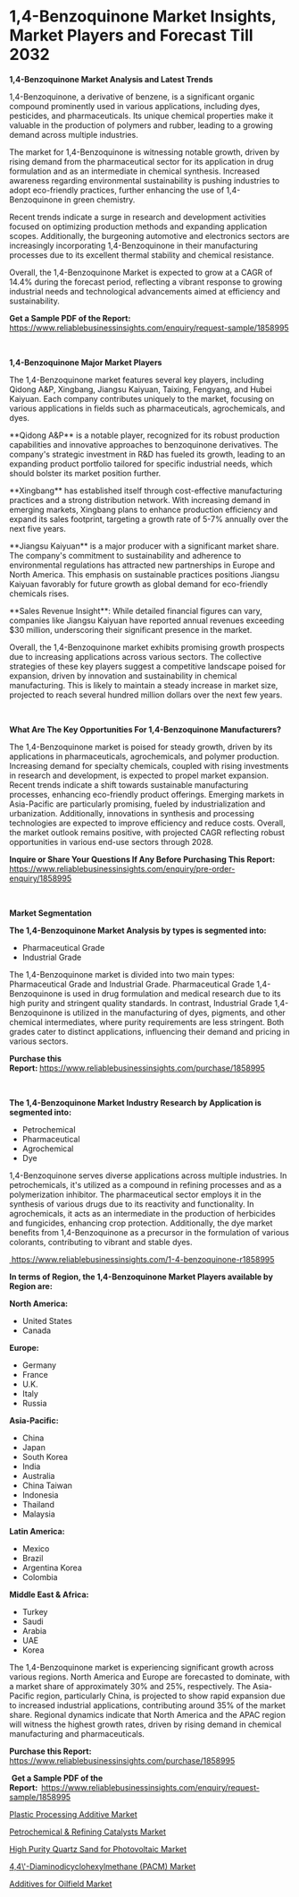 <p><h1>1,4-Benzoquinone Market Insights, Market Players and Forecast Till 2032</h1></p><p><strong>1,4-Benzoquinone Market Analysis and Latest Trends</strong></p>
<p><p>1,4-Benzoquinone, a derivative of benzene, is a significant organic compound prominently used in various applications, including dyes, pesticides, and pharmaceuticals. Its unique chemical properties make it valuable in the production of polymers and rubber, leading to a growing demand across multiple industries.</p><p>The market for 1,4-Benzoquinone is witnessing notable growth, driven by rising demand from the pharmaceutical sector for its application in drug formulation and as an intermediate in chemical synthesis. Increased awareness regarding environmental sustainability is pushing industries to adopt eco-friendly practices, further enhancing the use of 1,4-Benzoquinone in green chemistry.</p><p>Recent trends indicate a surge in research and development activities focused on optimizing production methods and expanding application scopes. Additionally, the burgeoning automotive and electronics sectors are increasingly incorporating 1,4-Benzoquinone in their manufacturing processes due to its excellent thermal stability and chemical resistance. </p><p>Overall, the 1,4-Benzoquinone Market is expected to grow at a CAGR of 14.4% during the forecast period, reflecting a vibrant response to growing industrial needs and technological advancements aimed at efficiency and sustainability.</p></p>
<p><strong>Get a Sample PDF of the Report:&nbsp;</strong> <a href="https://www.reliablebusinessinsights.com/enquiry/request-sample/1858995?utm_campaign=116&utm_medium=2&utm_source=Github&utm_content=ia&utm_term=08012025&utm_id=14-benzoquinone">https://www.reliablebusinessinsights.com/enquiry/request-sample/1858995</a></p>
<p>&nbsp;</p>
<p><strong>1,4-Benzoquinone Major Market Players</strong></p>
<p><p>The 1,4-Benzoquinone market features several key players, including Qidong A&P, Xingbang, Jiangsu Kaiyuan, Taixing, Fengyang, and Hubei Kaiyuan. Each company contributes uniquely to the market, focusing on various applications in fields such as pharmaceuticals, agrochemicals, and dyes.</p><p>**Qidong A&P** is a notable player, recognized for its robust production capabilities and innovative approaches to benzoquinone derivatives. The company's strategic investment in R&D has fueled its growth, leading to an expanding product portfolio tailored for specific industrial needs, which should bolster its market position further.</p><p>**Xingbang** has established itself through cost-effective manufacturing practices and a strong distribution network. With increasing demand in emerging markets, Xingbang plans to enhance production efficiency and expand its sales footprint, targeting a growth rate of 5-7% annually over the next five years.</p><p>**Jiangsu Kaiyuan** is a major producer with a significant market share. The company's commitment to sustainability and adherence to environmental regulations has attracted new partnerships in Europe and North America. This emphasis on sustainable practices positions Jiangsu Kaiyuan favorably for future growth as global demand for eco-friendly chemicals rises.</p><p>**Sales Revenue Insight**: While detailed financial figures can vary, companies like Jiangsu Kaiyuan have reported annual revenues exceeding $30 million, underscoring their significant presence in the market. </p><p>Overall, the 1,4-Benzoquinone market exhibits promising growth prospects due to increasing applications across various sectors. The collective strategies of these key players suggest a competitive landscape poised for expansion, driven by innovation and sustainability in chemical manufacturing. This is likely to maintain a steady increase in market size, projected to reach several hundred million dollars over the next few years.</p></p>
<p>&nbsp;</p>
<p><strong>What Are The Key Opportunities For 1,4-Benzoquinone Manufacturers?</strong></p>
<p><p>The 1,4-Benzoquinone market is poised for steady growth, driven by its applications in pharmaceuticals, agrochemicals, and polymer production. Increasing demand for specialty chemicals, coupled with rising investments in research and development, is expected to propel market expansion. Recent trends indicate a shift towards sustainable manufacturing processes, enhancing eco-friendly product offerings. Emerging markets in Asia-Pacific are particularly promising, fueled by industrialization and urbanization. Additionally, innovations in synthesis and processing technologies are expected to improve efficiency and reduce costs. Overall, the market outlook remains positive, with projected CAGR reflecting robust opportunities in various end-use sectors through 2028.</p></p>
<p><strong>Inquire or Share Your Questions If Any Before Purchasing This Report:</strong> <a href="https://www.reliablebusinessinsights.com/enquiry/pre-order-enquiry/1858995?utm_campaign=116&utm_medium=2&utm_source=Github&utm_content=ia&utm_term=08012025&utm_id=14-benzoquinone">https://www.reliablebusinessinsights.com/enquiry/pre-order-enquiry/1858995</a></p>
<p>&nbsp;</p>
<p><strong>Market Segmentation</strong></p>
<p><strong>The 1,4-Benzoquinone Market Analysis by types is segmented into:</strong></p>
<p><ul><li>Pharmaceutical Grade</li><li>Industrial Grade</li></ul></p>
<p><p>The 1,4-Benzoquinone market is divided into two main types: Pharmaceutical Grade and Industrial Grade. Pharmaceutical Grade 1,4-Benzoquinone is used in drug formulation and medical research due to its high purity and stringent quality standards. In contrast, Industrial Grade 1,4-Benzoquinone is utilized in the manufacturing of dyes, pigments, and other chemical intermediates, where purity requirements are less stringent. Both grades cater to distinct applications, influencing their demand and pricing in various sectors.</p></p>
<p><strong>Purchase this Report:&nbsp;</strong><a href="https://www.reliablebusinessinsights.com/purchase/1858995?utm_campaign=116&utm_medium=2&utm_source=Github&utm_content=ia&utm_term=08012025&utm_id=14-benzoquinone">https://www.reliablebusinessinsights.com/purchase/1858995</a></p>
<p>&nbsp;</p>
<p><strong>The 1,4-Benzoquinone Market Industry Research by Application is segmented into:</strong></p>
<p><ul><li>Petrochemical</li><li>Pharmaceutical</li><li>Agrochemical</li><li>Dye</li></ul></p>
<p><p>1,4-Benzoquinone serves diverse applications across multiple industries. In petrochemicals, it's utilized as a compound in refining processes and as a polymerization inhibitor. The pharmaceutical sector employs it in the synthesis of various drugs due to its reactivity and functionality. In agrochemicals, it acts as an intermediate in the production of herbicides and fungicides, enhancing crop protection. Additionally, the dye market benefits from 1,4-Benzoquinone as a precursor in the formulation of various colorants, contributing to vibrant and stable dyes.</p></p>
<p><a href="https://www.reliablebusinessinsights.com/1-4-benzoquinone-r1858995?utm_campaign=116&utm_medium=2&utm_source=Github&utm_content=ia&utm_term=08012025&utm_id=14-benzoquinone">&nbsp;https://www.reliablebusinessinsights.com/1-4-benzoquinone-r1858995</a></p>
<p><strong>In terms of Region, the 1,4-Benzoquinone Market Players available by Region are:</strong></p>
<p>
    <p> <strong> North America: </strong>
        <ul>
            <li>United States</li>
            <li>Canada</li>
        </ul>
        </p> 
    <p> <strong> Europe: </strong>
        <ul>
            <li>Germany</li>
            <li>France</li>
            <li>U.K.</li>
            <li>Italy</li>
            <li>Russia</li>
        </ul>
        </p> 
    <p> <strong> Asia-Pacific: </strong>
        <ul>
            <li>China</li>
            <li>Japan</li>
            <li>South Korea</li>
            <li>India</li>
            <li>Australia</li>
            <li>China Taiwan</li>
            <li>Indonesia</li>
            <li>Thailand</li>
            <li>Malaysia</li>
        </ul>
        </p> 
    <p> <strong> Latin America: </strong>
        <ul>
            <li>Mexico</li>
            <li>Brazil</li>
            <li>Argentina Korea</li>
            <li>Colombia</li>
        </ul>
        </p> 
    <p> <strong> Middle East & Africa: </strong>
        <ul>
            <li>Turkey</li>
            <li>Saudi</li>
            <li>Arabia</li>
            <li>UAE</li>
            <li>Korea</li>
        </ul>
    </p>
    </p>
<p><p>The 1,4-Benzoquinone market is experiencing significant growth across various regions. North America and Europe are forecasted to dominate, with a market share of approximately 30% and 25%, respectively. The Asia-Pacific region, particularly China, is projected to show rapid expansion due to increased industrial applications, contributing around 35% of the market share. Regional dynamics indicate that North America and the APAC region will witness the highest growth rates, driven by rising demand in chemical manufacturing and pharmaceuticals.</p></p>
<p><strong>Purchase this Report: </strong><a href="https://www.reliablebusinessinsights.com/purchase/1858995?utm_campaign=116&utm_medium=2&utm_source=Github&utm_content=ia&utm_term=08012025&utm_id=14-benzoquinone">https://www.reliablebusinessinsights.com/purchase/1858995</a></p>
<p>&nbsp;<strong>Get a Sample PDF of the Report:&nbsp;&nbsp;</strong><a href="https://www.reliablebusinessinsights.com/enquiry/request-sample/1858995?utm_campaign=116&utm_medium=2&utm_source=Github&utm_content=ia&utm_term=08012025&utm_id=14-benzoquinone">https://www.reliablebusinessinsights.com/enquiry/request-sample/1858995</a></p>
<p><strong></strong></p>
<p><p><a href="https://github.com/lashaunm5st/Market-Research-Report-List-1/blob/main/plastic-processing-additive-market.md?utm_campaign=116&utm_medium=2&utm_source=Github&utm_content=ia&utm_term=08012025&utm_id=14-benzoquinone">Plastic Processing Additive Market</a></p><p><a href="https://github.com/ElviraLeka1962/Market-Research-Report-List-1/blob/main/petrochemical-refining-catalysts-market.md?utm_campaign=116&utm_medium=2&utm_source=Github&utm_content=ia&utm_term=08012025&utm_id=14-benzoquinone">Petrochemical & Refining Catalysts Market</a></p><p><a href="https://github.com/osbornrdaflalo/Market-Research-Report-List-1/blob/main/high-purity-quartz-sand-for-photovoltaic-market.md?utm_campaign=116&utm_medium=2&utm_source=Github&utm_content=ia&utm_term=08012025&utm_id=14-benzoquinone">High Purity Quartz Sand for Photovoltaic Market</a></p><p><a href="https://github.com/darenph8er/Market-Research-Report-List-1/blob/main/44-diaminodicyclohexylmethane-pacm-market.md?utm_campaign=116&utm_medium=2&utm_source=Github&utm_content=ia&utm_term=08012025&utm_id=14-benzoquinone">4,4\'-Diaminodicyclohexylmethane (PACM) Market</a></p><p><a href="https://github.com/kimberjam0i/Market-Research-Report-List-1/blob/main/additives-for-oilfield-market.md?utm_campaign=116&utm_medium=2&utm_source=Github&utm_content=ia&utm_term=08012025&utm_id=14-benzoquinone">Additives for Oilfield Market</a></p></p>